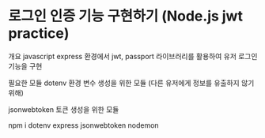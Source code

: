 # 로그인 인증 기능 구현하기 (Node.js jwt practice)

개요
javascript express 환경에서 jwt, passport 라이브러리를 활용하여 유저 로그인 기능을 구현

필요한 모듈
dotenv
환경 변수 생성을 위한 모듈
(다른 유저에게 정보를 유출하지 않기 위해)

jsonwebtoken
토큰 생성을 위한 모듈

npm i dotenv express jsonwebtoken nodemon
